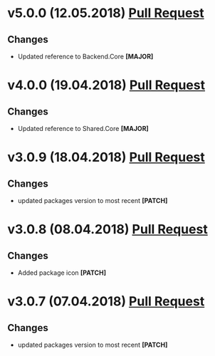 ﻿# v5.0.0 (12.05.2018) [Pull Request](https://github.com/oskardudycz/GoldenEye/pull/60)

## Changes

* Updated reference to Backend.Core **[MAJOR]**

# v4.0.0 (19.04.2018) [Pull Request](https://github.com/oskardudycz/GoldenEye/pull/58)

## Changes

* Updated reference to Shared.Core **[MAJOR]**


# v3.0.9 (18.04.2018) [Pull Request](https://github.com/oskardudycz/GoldenEye/pull/57)

## Changes

* updated packages version to most recent **[PATCH]**

# v3.0.8 (08.04.2018) [Pull Request](https://github.com/oskardudycz/GoldenEye/pull/54)

## Changes

* Added package icon **[PATCH]**


# v3.0.7 (07.04.2018) [Pull Request](https://github.com/oskardudycz/GoldenEye/pull/53)

## Changes

* updated packages version to most recent **[PATCH]**

